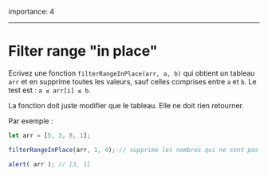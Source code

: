 importance: 4

---

# Filter range "in place"

Ecrivez une fonction `filterRangeInPlace(arr, a, b)` qui obtient un tableau `arr` et en supprime toutes les valeurs, sauf celles comprises entre `a` et `b`. Le test est : `a ≤ arr[i] ≤ b`.

La fonction doit juste modifier que le tableau. Elle ne doit rien retourner.

Par exemple :

```js
let arr = [5, 3, 8, 1];

filterRangeInPlace(arr, 1, 4); // supprime les nombres qui ne sont pas entre 1 et 4

alert( arr ); // [3, 1]
```
